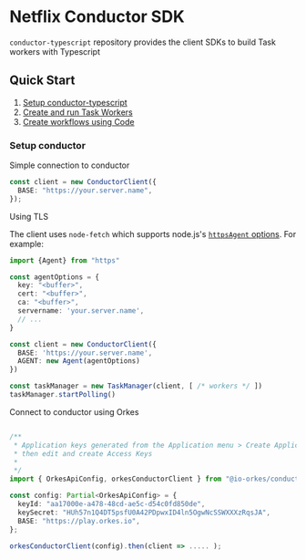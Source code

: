# Netflix Conductor SDK

`conductor-typescript` repository provides the client SDKs to build Task workers with Typescript

## Quick Start

1. [Setup conductor-typescript](#Setup-conductor)
2. [Create and run Task Workers](docs/worker/README.md)
3. [Create workflows using Code](docs/workflow/README.md)

### Setup conductor

Simple connection to conductor

```typescript
const client = new ConductorClient({
  BASE: "https://your.server.name",
});

```
Using TLS

The client uses `node-fetch` which supports node.js's [`httpsAgent` options](https://nodejs.org/api/https.html#new-agentoptions). For example:

```typescript
import {Agent} from "https"

const agentOptions = {
  key: "<buffer>",
  cert: "<buffer>",
  ca: "<buffer>",
  servername: 'your.server.name',
  // ...
}

const client = new ConductorClient({
  BASE: 'https://your.server.name',
  AGENT: new Agent(agentOptions)
})

const taskManager = new TaskManager(client, [ /* workers */ ])
taskManager.startPolling()
```

Connect to conductor using Orkes

```typescript

/**
 * Application keys generated from the Application menu > Create Application
 * then edit and create Access Keys
 *
 */
import { OrkesApiConfig, orkesConductorClient } from "@io-orkes/conductor-typescript";

const config: Partial<OrkesApiConfig> = {
  keyId: "aa17000e-a478-48cd-ae5c-d54c0fd850de",
  keySecret: "HUh57n1Q4DT5psfU0A42PDpwxID4ln5OgwNcSSWXXXzRqsJA",
  BASE: "https://play.orkes.io",
};

orkesConductorClient(config).then(client => ..... );

```
